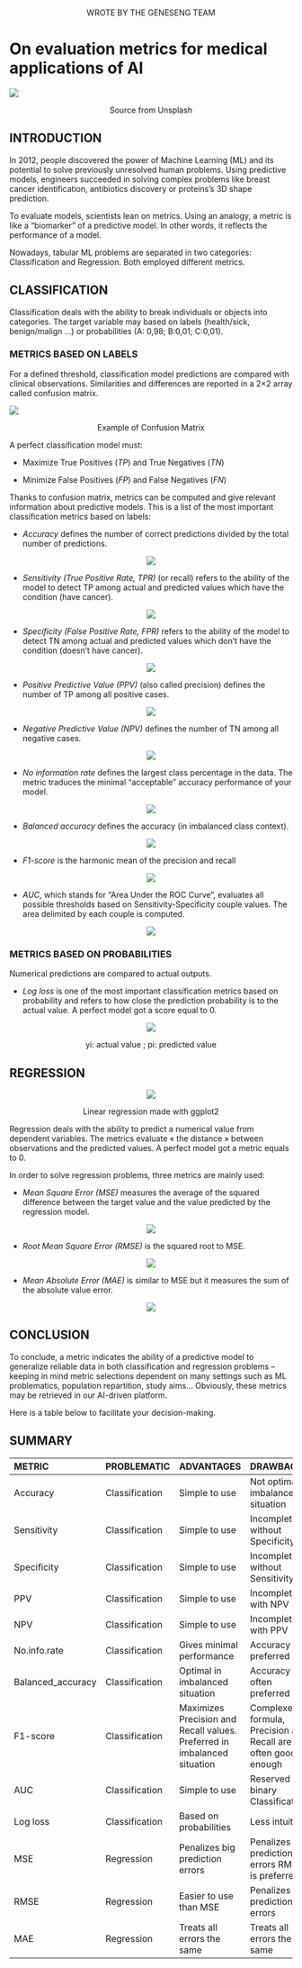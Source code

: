 
<!-- README.md is generated from README.Rmd. Please edit that file -->

<br>

<p align="center" color="#64677F">
WROTE BY THE GENESENG TEAM
</p>

# On evaluation metrics for medical applications of AI

<a href=#><img src='https://geneseng.com/wp-content/uploads/2022/06/clinical.jpg'></a>

<p align="center" color="#64677F">
Source from Unsplash
</p>

## INTRODUCTION

<p color="#64677F">
In 2012, people discovered the power of Machine Learning (ML) and its
potential to solve previously unresolved human problems. Using
predictive models, engineers succeeded in solving complex problems like
breast cancer identification, antibiotics discovery or proteins’s 3D
shape prediction.
</p>
<p color="#64677F">
To evaluate models, scientists lean on metrics. Using an analogy, a
metric is like a “biomarker” of a predictive model. In other words, it
reflects the performance of a model.
</p>
<p color="#64677F">
Nowadays, tabular ML problems are separated in two categories:
Classification and Regression. Both employed different metrics.
</p>

## CLASSIFICATION

<p color="#64677F">
Classification deals with the ability to break individuals or objects
into categories. The target variable may based on labels (health/sick,
benign/malign …) or probabilities (A: 0,98; B:0,01; C:0,01).
</p>

### METRICS BASED ON LABELS

<p color="#64677F">
For a defined threshold, classification model predictions are compared
with clinical observations. Similarities and differences are reported in
a 2×2 array called confusion matrix.
</p>

<a href=#><img src='https://geneseng.com/wp-content/uploads/2022/06/confusion_matrix.png'></a>

<p align="center" color="#64677F">
Example of Confusion Matrix
</p>
<p color="#64677F">
A perfect classification model must:
</p>
<p color="#64677F">

-   Maximize True Positives (*TP*) and True Negatives (*TN*)
    </p>

<p color="#64677F">

-   Minimize False Positives (*FP*) and False Negatives (*FN*)
    </p>

<p color="#64677F">
Thanks to confusion matrix, metrics can be computed and give relevant
information about predictive models. This is a list of the most
important classification metrics based on labels:
</p>
<p color="#64677F">

-   *Accuracy* defines the number of correct predictions divided by the
    total number of predictions.
    </p>

<center>
<a href=#><img src='https://geneseng.com/wp-content/uploads/2022/06/accuracy.png'></a>
</center>
<p color="#64677F">

-   *Sensitivity (True Positive Rate, TPR)* (or recall) refers to the
    ability of the model to detect TP among actual and predicted values
    which have the condition (have cancer).
    </p>

<center>
<a href=#><img src='https://geneseng.com/wp-content/uploads/2022/06/sensitivity.png'></a>
</center>
<p color="#64677F">

-   *Specificity (False Positive Rate, FPR)* refers to the ability of
    the model to detect TN among actual and predicted values which don’t
    have the condition (doesn’t have cancer).
    </p>

<center>
<a href=#><img src='https://geneseng.com/wp-content/uploads/2022/06/specificity.png'></a>
</center>
<p color="#64677F">

-   *Positive Predictive Value (PPV)* (also called precision) defines
    the number of TP among all positive cases.
    </p>

<center>
<a href=#><img src='https://geneseng.com/wp-content/uploads/2022/06/PPV.png'></a>
</center>
<p color="#64677F">

-   *Negative Predictive Value (NPV)* defines the number of TN among all
    negative cases.
    </p>

<center>
<a href=#><img src='https://geneseng.com/wp-content/uploads/2022/06/NPV.png'></a>
</center>
<p color="#64677F">

-   *No information rate* defines the largest class percentage in the
    data. The metric traduces the minimal “acceptable” accuracy
    performance of your model.
    </p>

<center>
<a href=#><img src='https://geneseng.com/wp-content/uploads/2022/06/no_info_rate.png'></a>
</center>
<p color="#64677F">

-   *Balanced accuracy* defines the accuracy (in imbalanced class
    context).
    </p>

<center>
<a href=#><img src='https://geneseng.com/wp-content/uploads/2022/06/balanced_accuracy.png'></a>
</center>
<p color="#64677F">

-   *F1-score* is the harmonic mean of the precision and recall
    </p>

<center>
<a href=#><img src='https://geneseng.com/wp-content/uploads/2022/06/f1_score.png'></a>
</center>
<p color="#64677F">

-   *AUC*, which stands for “Area Under the ROC Curve”, evaluates all
    possible thresholds based on Sensitivity-Specificity couple values.
    The area delimited by each couple is computed.
    </p>

<center>
<a href=#><img src='https://geneseng.com/wp-content/uploads/2022/06/AUC.png'></a>
</center>

### METRICS BASED ON PROBABILITIES

<p color="#64677F">
Numerical predictions are compared to actual outputs.
</p>
<p color="#64677F">

-   *Log loss* is one of the most important classification metrics based
    on probability and refers to how close the prediction probability is
    to the actual value. A perfect model got a score equal to 0.
    </p>

<center>
<a href=#><img src='https://geneseng.com/wp-content/uploads/2022/06/log_loss.png'></a>
</center>
<p align="center" color="#64677F">
yi: actual value ; pi: predicted value
</p>

## REGRESSION

<center>
<a href=#><img src='https://geneseng.com/wp-content/uploads/2022/06/linear_regression.png'></a>
</center>
<p align="center" color="#64677F">
Linear regression made with ggplot2
</p>
<p color="#64677F">
Regression deals with the ability to predict a numerical value from
dependent variables. The metrics evaluate « the distance » between
observations and the predicted values. A perfect model got a metric
equals to 0.
</p>
<p color="#64677F">
In order to solve regression problems, three metrics are mainly used:
</p>
<p color="#64677F">

-   *Mean Square Error (MSE)* measures the average of the squared
    difference between the target value and the value predicted by the
    regression model.
    </p>

<center>
<a href=#><img src='https://geneseng.com/wp-content/uploads/2022/06/MSE.png'></a>
</center>
<p color="#64677F">

-   *Root Mean Square Error (RMSE)* is the squared root to MSE.
    </p>

<center>
<a href=#><img src='https://geneseng.com/wp-content/uploads/2022/06/RMSE.png'></a>
</center>
<p color="#64677F">

-   *Mean Absolute Error (MAE)* is similar to MSE but it measures the
    sum of the absolute value error.
    </p>

<center>
<a href=#><img src='https://geneseng.com/wp-content/uploads/2022/06/MAE.png'></a>
</center>

## CONCLUSION

<p color="#64677F">
To conclude, a metric indicates the ability of a predictive model to
generalize reliable data in both classification and regression problems
– keeping in mind metric selections dependent on many settings such as
ML problematics, population repartition, study aims… Obviously, these
metrics may be retrieved in our AI-driven platform.
</p>
<p color="#64677F">
Here is a table below to facilitate your decision-making.
</p>

## SUMMARY

<table>
<thead>
<tr>
<th style="text-align:left;">
METRIC
</th>
<th style="text-align:left;">
PROBLEMATIC
</th>
<th style="text-align:left;">
ADVANTAGES
</th>
<th style="text-align:left;">
DRAWBACKS
</th>
</tr>
</thead>
<tbody>
<tr>
<td style="text-align:left;">
Accuracy
</td>
<td style="text-align:left;">
Classification
</td>
<td style="text-align:left;">
Simple to use
</td>
<td style="text-align:left;">
Not optimal in imbalanced situation
</td>
</tr>
<tr>
<td style="text-align:left;">
Sensitivity
</td>
<td style="text-align:left;">
Classification
</td>
<td style="text-align:left;">
Simple to use
</td>
<td style="text-align:left;">
Incomplete without Specificity
</td>
</tr>
<tr>
<td style="text-align:left;">
Specificity
</td>
<td style="text-align:left;">
Classification
</td>
<td style="text-align:left;">
Simple to use
</td>
<td style="text-align:left;">
Incomplete without Sensitivity
</td>
</tr>
<tr>
<td style="text-align:left;">
PPV
</td>
<td style="text-align:left;">
Classification
</td>
<td style="text-align:left;">
Simple to use
</td>
<td style="text-align:left;">
Incomplete with NPV
</td>
</tr>
<tr>
<td style="text-align:left;">
NPV
</td>
<td style="text-align:left;">
Classification
</td>
<td style="text-align:left;">
Simple to use
</td>
<td style="text-align:left;">
Incomplete with PPV
</td>
</tr>
<tr>
<td style="text-align:left;">
No.info.rate
</td>
<td style="text-align:left;">
Classification
</td>
<td style="text-align:left;">
Gives minimal performance
</td>
<td style="text-align:left;">
Accuracy is preferred
</td>
</tr>
<tr>
<td style="text-align:left;">
Balanced_accuracy
</td>
<td style="text-align:left;">
Classification
</td>
<td style="text-align:left;">
Optimal in imbalanced situation
</td>
<td style="text-align:left;">
Accuracy in often preferred
</td>
</tr>
<tr>
<td style="text-align:left;">
F1-score
</td>
<td style="text-align:left;">
Classification
</td>
<td style="text-align:left;">
Maximizes Precision and Recall values. Preferred in imbalanced situation
</td>
<td style="text-align:left;">
Complexe formula, Precision and Recall are often good enough
</td>
</tr>
<tr>
<td style="text-align:left;">
AUC
</td>
<td style="text-align:left;">
Classification
</td>
<td style="text-align:left;">
Simple to use
</td>
<td style="text-align:left;">
Reserved to binary Classification
</td>
</tr>
<tr>
<td style="text-align:left;">
Log loss
</td>
<td style="text-align:left;">
Classification
</td>
<td style="text-align:left;">
Based on probabilities
</td>
<td style="text-align:left;">
Less intuitive
</td>
</tr>
<tr>
<td style="text-align:left;">
MSE
</td>
<td style="text-align:left;">
Regression
</td>
<td style="text-align:left;">
Penalizes big prediction errors
</td>
<td style="text-align:left;">
Penalizes big prediction errors RMSE is preferred
</td>
</tr>
<tr>
<td style="text-align:left;">
RMSE
</td>
<td style="text-align:left;">
Regression
</td>
<td style="text-align:left;">
Easier to use than MSE
</td>
<td style="text-align:left;">
Penalizes big prediction errors
</td>
</tr>
<tr>
<td style="text-align:left;">
MAE
</td>
<td style="text-align:left;">
Regression
</td>
<td style="text-align:left;">
Treats all errors the same
</td>
<td style="text-align:left;">
Treats all errors the same
</td>
</tr>
</tbody>
</table>
